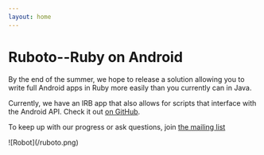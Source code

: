 ```yaml
---
layout: home
---
```


# Ruboto--Ruby on Android

By the end of the summer, we hope to release a solution allowing you to write full Android apps in Ruby more easily than you currently can in Java. 

Currently, we have an IRB app that also allows for scripts that interface with the Android API. Check it out [on GitHub](http://github.com/ruboto/ruboto-irb/). 

To keep up with our progress or ask questions, join [the mailing list](http://groups.google.com/group/ruboto)

<div id="robot-image">
 ![Robot](/ruboto.png)
</div>
